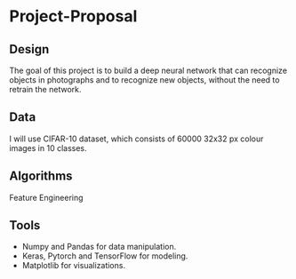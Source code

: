 # Project-Proposal

## Design
The goal of this project is to build a deep neural network that can recognize objects in photographs and to recognize new objects, without the need to retrain the network.

## Data
I will use CIFAR-10 dataset, which consists of 60000 32x32 px colour images in 10 classes.

## Algorithms
Feature Engineering

## Tools
- Numpy and Pandas for data manipulation.
- Keras, Pytorch and TensorFlow for modeling.
- Matplotlib for visualizations.

